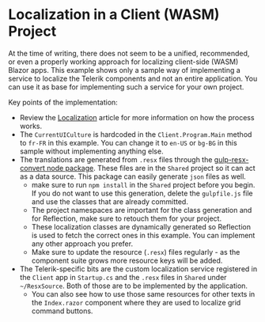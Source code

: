 # Localization in a Client (WASM) Project

At the time of writing, there does not seem to be a unified, recommended, or even a properly working approach for localizing client-side (WASM) Blazor apps. This example shows only a sample way of implementing a service to localize the Telerik components and not an entire application. You can use it as base for implementing such a service for your own project.

Key points of the implementation:

* Review the [Localization](https://docs.telerik.com/blazor-ui/globalization/localization) article for more information on how the process works.
* The `CurrentUICulture` is hardcoded in the `Client.Program.Main` method to `fr-FR` in this example. You can change it to `en-US` or `bg-BG` in this sample without implementing anything else.
* The translations are generated from `.resx` files through the [gulp-resx-convert node package](https://www.npmjs.com/package/gulp-resx-convert). These files are in the `Shared` project so it can act as a data source. This package can easily generate `json` files as well.
    * make sure to run `npm install` in the `Shared` project before you begin. If you do not want to use this generation, delete the `gulpfile.js` file and use the classes that are already committed.
    * The project namespaces are important for the class generation and for Reflection, make sure to retouch them for your project.
    * These localization classes are dynamically generated so Reflection is used to fetch the correct ones in this example. You can implement any other approach you prefer.
    * Make sure to update the resource (`.resx`) files regularly - as the component suite grows more resource keys will be added.
* The Telerik-specific bits are the custom localization service registered in the `Client` app in `Startup.cs` and the `.resx` files in `Shared` under `~/ResxSource`. Both of those are to be implemented by the application.
    * You can also see how to use those same resources for other texts in the `Index.razor` component where they are used to localize grid command buttons.
